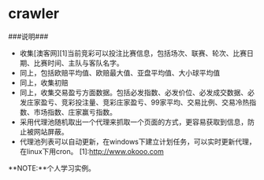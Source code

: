**crawler**
=========

###说明###

  - 收集[澳客网][1]当前竞彩可以投注比赛信息，包括场次、联赛、轮次、比赛日期、比赛时间、主队与客队名字。
  - 同上，包括欧赔平均值、欧赔最大值、亚盘平均值、大小球平均值
  - 同上，收集初赔
  - 同上，收集交易盈亏方面数据。包括必发指数、必发价位、必发成交数据、必发庄家盈亏、竞彩投注量、竞彩庄家盈亏、99家平均、交易比例、交易冷热指数、市场指数、庄家赢亏指数。
  - 采用代理池随机取出一个代理来抓取一个页面的方式，更容易获取到信息，防止被网站屏蔽。
  - 代理池列表可以自动更新，在windows下建立计划任务，可以实时更新代理，在linux下用cron。
  [1]:http://www.okooo.com

 **NOTE:**个人学习实例。